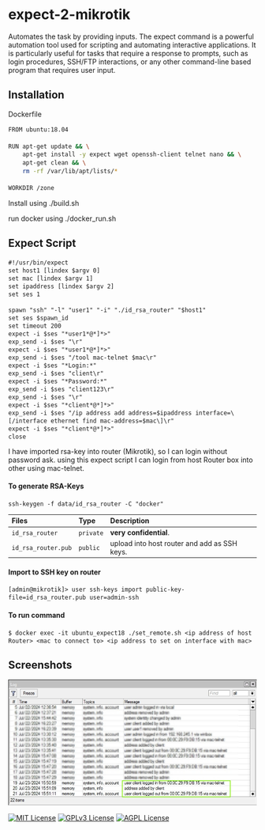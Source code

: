 
# expect-2-mikrotik

Automates the task by providing inputs. The expect command is a powerful automation tool used for scripting and automating interactive applications. It is particularly useful for tasks that require a response to prompts, such as login procedures, SSH/FTP interactions, or any other command-line based program that requires user input.

## Installation

Dockerfile
```bash
FROM ubuntu:18.04

RUN apt-get update && \
    apt-get install -y expect wget openssh-client telnet nano && \
    apt-get clean && \
    rm -rf /var/lib/apt/lists/*

WORKDIR /zone
```

Install using ./build.sh

run docker using ./docker_run.sh
## Expect Script

```shell
#!/usr/bin/expect
set host1 [lindex $argv 0]
set mac [lindex $argv 1]
set ipaddress [lindex $argv 2]
set ses 1

spawn "ssh" "-l" "user1" "-i" "./id_rsa_router" "$host1"
set ses $spawn_id
set timeout 200
expect -i $ses "*user1*@*]*>"
exp_send -i $ses "\r"
expect -i $ses "*user1*@*]*>"
exp_send -i $ses "/tool mac-telnet $mac\r"
expect -i $ses "*Login:*"
exp_send -i $ses "client\r"
expect -i $ses "*Password:*"
exp_send -i $ses "client123\r"
exp_send -i $ses "\r"
expect -i $ses "*client*@*]*>"
exp_send -i $ses "/ip address add address=$ipaddress interface=\[/interface ethernet find mac-address=$mac\]\r"
expect -i $ses "*client*@*]*>"
close
```

I have imported rsa-key into router (Mikrotik), so I can login without password ask. using this expect script I can login from host Router box into other using mac-telnet.

#### To generate RSA-Keys
```shell
ssh-keygen -f data/id_rsa_router -C "docker"
```
| Files | Type     | Description                |
| :-------- | :------- | :------------------------- |
| `id_rsa_router` | `private` | **very confidential**.|
| `id_rsa_router.pub` | `public` | upload into host router and add as SSH keys. |

#### Import to SSH key on router
```shell
[admin@mikrotik]> user ssh-keys import public-key-file=id_rsa_router.pub user=admin-ssh
```

#### To run command 
```shell
$ docker exec -it ubuntu_expect18 ./set_remote.sh <ip address of host Router> <mac to connect to> <ip address to set on interface with mac>
```
## Screenshots

![App Screenshot](log-mac-telnet.jpg)


[![MIT License](https://img.shields.io/badge/License-MIT-green.svg)](https://choosealicense.com/licenses/mit/)
[![GPLv3 License](https://img.shields.io/badge/License-GPL%20v3-yellow.svg)](https://opensource.org/licenses/)
[![AGPL License](https://img.shields.io/badge/license-AGPL-blue.svg)](http://www.gnu.org/licenses/agpl-3.0)

